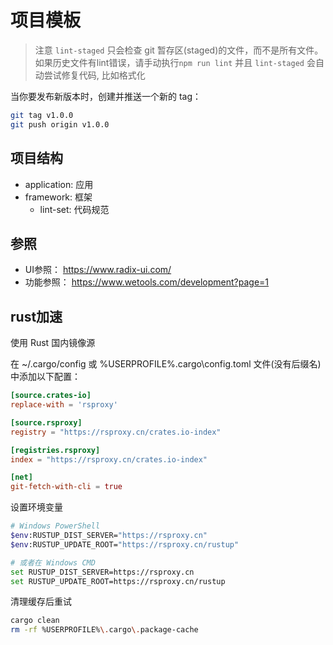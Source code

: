 # 项目模板

> 注意 `lint-staged` 只会检查 git 暂存区(staged)的文件，而不是所有文件。如果历史文件有lint错误，请手动执行`npm run lint`
> 并且 `lint-staged` 会自动尝试修复代码, 比如格式化

当你要发布新版本时，创建并推送一个新的 tag：

```bash
git tag v1.0.0
git push origin v1.0.0
```

## 项目结构

- application: 应用
- framework: 框架
  - lint-set: 代码规范

## 参照

- UI参照： https://www.radix-ui.com/
- 功能参照： https://www.wetools.com/development?page=1

## rust加速

使用 Rust 国内镜像源

在 ~/.cargo/config 或 %USERPROFILE%\.cargo\config.toml 文件(没有后缀名)中添加以下配置：

```toml
[source.crates-io]
replace-with = 'rsproxy'

[source.rsproxy]
registry = "https://rsproxy.cn/crates.io-index"

[registries.rsproxy]
index = "https://rsproxy.cn/crates.io-index"

[net]
git-fetch-with-cli = true
```

设置环境变量

```bash
# Windows PowerShell
$env:RUSTUP_DIST_SERVER="https://rsproxy.cn"
$env:RUSTUP_UPDATE_ROOT="https://rsproxy.cn/rustup"

# 或者在 Windows CMD
set RUSTUP_DIST_SERVER=https://rsproxy.cn
set RUSTUP_UPDATE_ROOT=https://rsproxy.cn/rustup
```

清理缓存后重试

```bash
cargo clean
rm -rf %USERPROFILE%\.cargo\.package-cache
```
